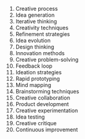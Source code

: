 1. Creative process
2. Idea generation
3. Iterative thinking
4. Creativity techniques
5. Refinement strategies
6. Idea evolution
7. Design thinking
8. Innovation methods
9. Creative problem-solving
10. Feedback loop
11. Ideation strategies
12. Rapid prototyping
13. Mind mapping
14. Brainstorming techniques
15. Creative collaboration
16. Product development
17. Creative experimentation
18. Idea testing
19. Creative critique
20. Continuous improvement

